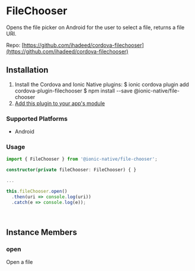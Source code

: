 # FileChooser 



Opens the file picker on Android for the user to select a file, returns a file URI.


Repo: [https://github.com/ihadeed/cordova-filechooser](https://github.com/ihadeed/cordova-filechooser)



## Installation 

<ol>
<li>Install the Cordova and Ionic Native plugins:
<code-block language="shell">$ ionic cordova plugin add cordova-plugin-filechooser
$ npm install --save @ionic-native/file-chooser
</code-block>
</li>
<li><a href="/docs/native/#Add_Plugins_to_Your_App_Module">Add this plugin to your app's module</a></li>
</ol>



### Supported Platforms

* Android




### Usage


```typescript
import { FileChooser } from '@ionic-native/file-chooser';

constructor(private fileChooser: FileChooser) { }

...

this.fileChooser.open()
  .then(uri => console.log(uri))
  .catch(e => console.log(e));

```




<p><br></p>

## Instance Members

### open

Open a file

<p><br></p>

